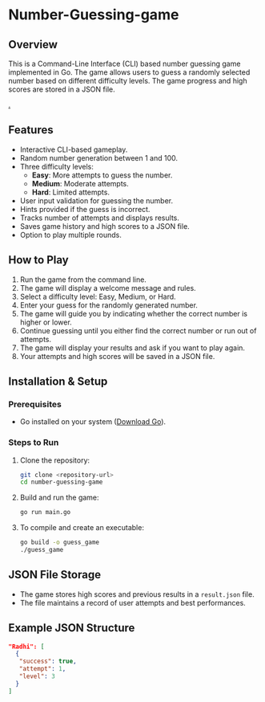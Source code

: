 # Number-Guessing-game


## Overview
This is a Command-Line Interface (CLI) based number guessing game implemented in Go. The game allows users to guess a randomly selected number based on different difficulty levels. The game progress and high scores are stored in a JSON file.

[.](https://roadmap.sh/projects/number-guessing-game)

## Features
- Interactive CLI-based gameplay.
- Random number generation between 1 and 100.
- Three difficulty levels:
  - **Easy**: More attempts to guess the number.
  - **Medium**: Moderate attempts.
  - **Hard**: Limited attempts.
- User input validation for guessing the number.
- Hints provided if the guess is incorrect.
- Tracks number of attempts and displays results.
- Saves game history and high scores to a JSON file.
- Option to play multiple rounds.

## How to Play
1. Run the game from the command line.
2. The game will display a welcome message and rules.
3. Select a difficulty level: Easy, Medium, or Hard.
4. Enter your guess for the randomly generated number.
5. The game will guide you by indicating whether the correct number is higher or lower.
6. Continue guessing until you either find the correct number or run out of attempts.
7. The game will display your results and ask if you want to play again.
8. Your attempts and high scores will be saved in a JSON file.

## Installation & Setup
### Prerequisites
- Go installed on your system ([Download Go](https://go.dev/dl/)).

### Steps to Run
1. Clone the repository:
   ```sh
   git clone <repository-url>
   cd number-guessing-game
   ```
2. Build and run the game:
   ```sh
   go run main.go
   ```
3. To compile and create an executable:
   ```sh
   go build -o guess_game
   ./guess_game
   ```

## JSON File Storage
- The game stores high scores and previous results in a `result.json` file.
- The file maintains a record of user attempts and best performances.

## Example JSON Structure
```json
"Radhi": [
  {
   "success": true,
   "attempt": 1,
   "level": 3
  }
]
```



